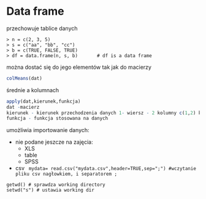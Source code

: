 Data frame
=========================

przechowuje tablice danych
```
> n = c(2, 3, 5)
> s = c("aa", "bb", "cc")
> b = c(TRUE, FALSE, TRUE)
> df = data.frame(n, s, b)       # df is a data frame
```

można dostać się do jego elementów tak jak do macierzy

```R
colMeans(dat)
```
średnie a kolumnach

```R
apply(dat,kierunek,funkcja)
dat -macierz
kierunek - kierunek przechodzenia danych 1- wiersz - 2 kolumny c(1,2) kolumny i wiersze
funkcja - funkcja stosowana na danych
```
umożliwia importowanie danych:
 - nie podane jeszcze na zajęcia:
    - XLS
    - table
    - SPSS
 - csv ```  mydata= read.csv("mydata.csv",header=TRUE,sep=";") #wczytanie pliku csv nagłowkiem, i separatorem ; ```
```
getwd() # sprawdza working directory
setwd("s") # ustawia working dir
```

